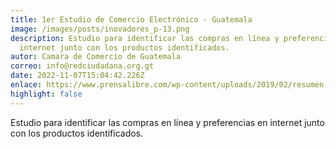 ```yaml
---
title: 1er Estudio de Comercio Electrónico - Guatemala
image: /images/posts/inovadores_p-13.png
description: Estudio para identificar las compras en línea y preferencias en
  internet junto con los productos identificados.
autor: Camara de Comercio de Guatemala
correo: info@redciudadana.org.gt
date: 2022-11-07T15:04:42.226Z
enlace: https://www.prensalibre.com/wp-content/uploads/2019/02/resumen-de-estudio-comercio-electronico-guatemala-2019.pdf
highlight: false
---
```

Estudio para identificar las compras en línea y preferencias en internet junto con los productos identificados.